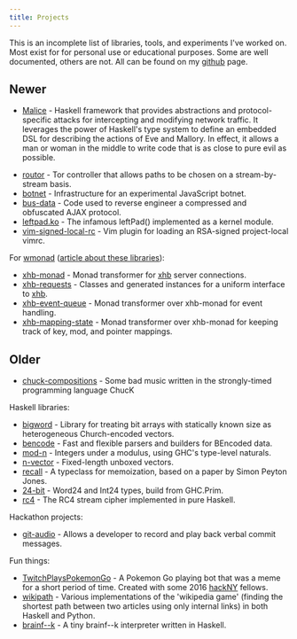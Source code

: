 ```yaml
---
title: Projects
---
```


This is an incomplete list of libraries, tools, and experiments I've worked on.
Most exist for for personal use or educational purposes.
Some are well documented, others are not.
All can be found on my [github](https://github.com/nspin) page.

## Newer

*   [Malice](https://github.com/nspin/malice) - Haskell framework that provides abstractions and protocol-specific attacks for intercepting and modifying network traffic.
It leverages the power of Haskell's type system to define an embedded DSL for describing the actions of Eve and Mallory.
In effect, it allows a man or woman in the middle to write code that is as close to pure evil as possible.

<!-- this comment prevents pandoc from inserting an unecessary <p> tag inside the last <li> -->

*   [routor](https://github.com/nspin/routor) - Tor controller that allows paths to be chosen on a stream-by-stream basis.
*   [botnet](https://github.com/nspin/botnet) - Infrastructure for an experimental JavaScript botnet.
*   [bus-data](https://github.com/nspin/bus-data) - Code used to reverse engineer a compressed and obfuscated AJAX protocol.
*   [leftpad.ko](https://github.com/nspin/leftpad.ko) - The infamous leftPad() implemented as a kernel module.
*   [vim-signed-local-rc](https://github.com/nspin/vim-signed-local-rc) - Vim plugin for loading an RSA-signed project-local vimrc.

For [wmonad](https://github.com/nspin/wmonad) ([article about these libraries](/articles/xhb-monad.html)):

*   [xhb-monad](https://github.com/nspin/xhb-monad) - Monad transformer for [xhb](https://hackage.haskell.org/package/xhb) server connections.
*   [xhb-requests](https://github.com/nspin/xhb-requests) - Classes and generated instances for a uniform interface to [xhb](https://hackage.haskell.org/package/xhb).
*   [xhb-event-queue](https://github.com/nspin/xhb-event-queue) - Monad transformer over xhb-monad for event handling.
*   [xhb-mapping-state](https://github.com/nspin/xhb-mapping-state) - Monad transformer over xhb-monad for keeping track of key, mod, and pointer mappings.

## Older

*   [chuck-compositions](https://github.com/nspin/chuck-compositions) - Some bad music written in the strongly-timed programming language ChucK

Haskell libraries:

*   [bigword](https://github.com/nspin/bigword) - Library for treating bit arrays with statically known size as heterogeneous Church-encoded vectors.
*   [bencode](https://github.com/nspin/bencode) - Fast and flexible parsers and builders for BEncoded data.
*   [mod-n](https://github.com/nspin/mod-n) - Integers under a modulus, using GHC's type-level naturals.
*   [n-vector](https://github.com/nspin/n-vector) - Fixed-length unboxed vectors.
*   [recall](https://github.com/nspin/recall) - A typeclass for memoization, based on a paper by Simon Peyton Jones.
*   [24-bit](https://github.com/nspin/24-bit) - Word24 and Int24 types, build from GHC.Prim.
*   [rc4](https://github.com/nspin/rc4) - The RC4 stream cipher implemented in pure Haskell.

Hackathon projects:

*   [git-audio](https://github.com/nspin/git-audio) - Allows a developer to record and play back verbal commit messages.

Fun things:

*   [TwitchPlaysPokemonGo](https://www.twitch.tv/twitchpokemongo) - A Pokemon Go playing bot that was a meme for a short period of time. Created with some 2016 [hackNY](http://hackny.org) fellows.
*   [wikipath](https://github.com/nspin/wikipath) - Various implementations of the 'wikipedia game' (finding the shortest path between two articles using only internal links) in both Haskell and Python.
*   [brainf--k](https://github.com/nspin/brainf--k) - A tiny brainf--k interpreter written in Haskell.
